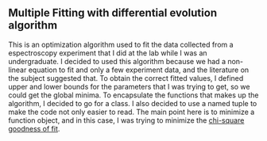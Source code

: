 <h2>Multiple Fitting with differential evolution algorithm</h2>

This is an optimization algorithm used to fit the data collected from a espectroscopy experiment that I did at the lab while I was an undergraduate.
I decided to used this algorithm because we had a non-linear equation to fit and only a few experiment data, and the literature on the subject suggested that.
To obtain the correct fitted values, I defined upper and lower bounds for the parameters that I was trying to get, so we could get the global minima.
To encapsulate the functions that makes up the algorithm, I decided to go for a class. I also decided to use a named tuple to make the code not only easier to read.
The main point here is to minimize a function object, and in this case, I was trying to minimize the <a href=https://en.wikipedia.org/wiki/Goodness_of_fit>chi-square goodness of fit<a/>. 
